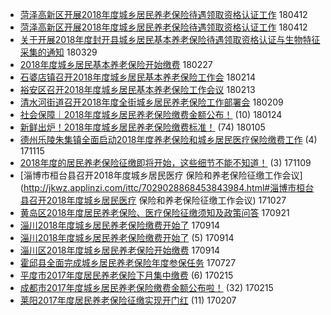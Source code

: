 - [菏泽高新区开展2018年度城乡居民养老保险待遇领取资格认证工作](http://jkwz.applinzi.com/ittc/7091037387025286150.html#菏泽高新区开展2018年度城乡居民养老保险待遇领取资格认证工作)  180412 
- [菏泽高新区开展2018年度城乡居民养老保险待遇领取资格认证工作](http://jkwz.applinzi.com/ittc/7090957218365309963.html#菏泽高新区开展2018年度城乡居民养老保险待遇领取资格认证工作)  180412 
- [关于开展2018年度封开县城乡居民基本养老保险待遇领取资格认证与生物特征采集的通知](http://jkwz.applinzi.com/ittc/7086012463348974609.html#关于开展2018年度封开县城乡居民基本养老保险待遇领取资格认证与生物特征采集的通知)  180329 
- [2018年度城乡居民基本养老保险开始缴费](http://jkwz.applinzi.com/ittc/7074864658089772039.html#2018年度城乡居民基本养老保险开始缴费)  180227 
- [石婆店镇召开2018年度城乡居民基本养老保险工作会](http://jkwz.applinzi.com/ittc/7069851599617147920.html#石婆店镇召开2018年度城乡居民基本养老保险工作会)  180214 
- [裕安区召开2018年度城乡居民基本养老保险工作会议](http://jkwz.applinzi.com/ittc/7069589768386380816.html#裕安区召开2018年度城乡居民基本养老保险工作会议)  180213 
- [清水河街道召开2018年度全街城乡居民养老保险工作部署会](http://jkwz.applinzi.com/ittc/7068110755121857553.html#清水河街道召开2018年度全街城乡居民养老保险工作部署会)  180209 
- [社会保障｜2018年度城乡居民养老保险缴费金额公布！](http://jkwz.applinzi.com/ittc/7062247508955104272.html#社会保障｜2018年度城乡居民养老保险缴费金额公布！) (10) 180124 
- [新鲜出炉！2018年度城乡居民养老保险缴费标准！](http://jkwz.applinzi.com/ittc/7055188601157977099.html#新鲜出炉！2018年度城乡居民养老保险缴费标准！) (74) 180105 
- [德州乐陵朱集镇全面启动2018年度养老保险和城乡居民医疗保险缴费工作](http://jkwz.applinzi.com/ittc/7036095001598100497.html#德州乐陵朱集镇全面启动2018年度养老保险和城乡居民医疗保险缴费工作) (4) 171115 
- [2018年度的居民养老保险征缴即将开始，这些细节不能不知道！](http://jkwz.applinzi.com/ittc/7034086119275234320.html#2018年度的居民养老保险征缴即将开始，这些细节不能不知道！) (3) 171109 
- [淄博市桓台县召开2018年度城乡居民医疗 保险和养老保险征缴工作会议](http://jkwz.applinzi.com/ittc/7029028868453843984.html#淄博市桓台县召开2018年度城乡居民医疗 保险和养老保险征缴工作会议)  171027 
- [黄岛区2018年度居民养老保险、医疗保险征缴须知及政策问答](http://jkwz.applinzi.com/ittc/7015794870751593489.html#黄岛区2018年度居民养老保险、医疗保险征缴须知及政策问答)  170921 
- [淄川2018年度城乡居民养老保险缴费开始了](http://jkwz.applinzi.com/ittc/7013203798309470992.html#淄川2018年度城乡居民养老保险缴费开始了)  170914 
- [淄川2018年度城乡居民养老保险缴费开始了](http://jkwz.applinzi.com/ittc/7013100689545495568.html#淄川2018年度城乡居民养老保险缴费开始了) (5) 170914 
- [淄川区2018年度城乡居民养老保险开始缴费](http://jkwz.applinzi.com/ittc/7013093326813922065.html#淄川区2018年度城乡居民养老保险开始缴费)  170914 
- [霍邱县全面完成城乡居民养老保险年度参保任务](http://jkwz.applinzi.com/ittc/6994923878529631249.html#霍邱县全面完成城乡居民养老保险年度参保任务)  170727 
- [平度市2017年度居民养老保险下月集中缴费](http://jkwz.applinzi.com/ittc/6934919898395575300.html#平度市2017年度居民养老保险下月集中缴费) (6) 170215 
- [成都市2017年度城乡居民养老保险缴费金额公布啦！](http://jkwz.applinzi.com/ittc/6934867351727244293.html#成都市2017年度城乡居民养老保险缴费金额公布啦！) (32) 170215 
- [莱阳2017年度居民养老保险征缴实现开门红](http://jkwz.applinzi.com/ittc/6931936865631601669.html#莱阳2017年度居民养老保险征缴实现开门红) (11) 170207 
